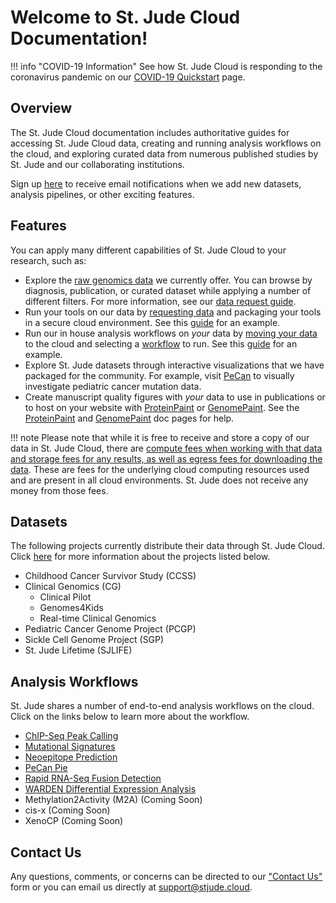 # Welcome to St. Jude Cloud Documentation!

!!! info "COVID-19 Information"
    See how St. Jude Cloud is responding to the coronavirus pandemic on our [COVID-19 Quickstart](guides/covid-19/index.md) page.

## Overview

The St. Jude Cloud documentation includes authoritative guides for accessing St. Jude Cloud data, creating and running analysis workflows on the cloud, and exploring curated data from numerous published studies by St. Jude and our collaborating institutions. 

Sign up [here](https://hospital.stjude.org/apps/forms/fb/st-jude-cloud-subscribe/) to receive email notifications when we add new datasets, analysis pipelines, or other exciting features.

## Features

You can apply many different capabilities of St. Jude Cloud to your research, such as:

* Explore the [raw genomics data](https://platform.stjude.cloud/requests/diseases) we currently offer. You can browse by diagnosis, publication, or curated dataset while applying a number of different filters. For more information, see our [data request guide](./guides/data/data-request.md).
* Run your tools on our data by [requesting data](./guides/data/data-request.md) and packaging your tools in a secure cloud environment. See this [guide](./guides/data/creating-a-cloud-app.md) for an example.
* Run our in house analysis workflows on *your* data by [moving your data](./guides/data/data-transfer-app.md) to the cloud and selecting a [workflow](#analysis-workflows) to run. See this [guide](./guides/tools/rapid-rnaseq.md) for an example. 
* Explore St. Jude datasets through interactive visualizations that we have packaged for the community. For example, visit [PeCan](https://pecan.stjude.cloud) to visually investigate pediatric cancer mutation data.
* Create manuscript quality figures with *your* data to use in publications or to host on your website with [ProteinPaint](https://pecan.stjude.cloud/proteinpaint/TP53) or [GenomePaint](https://genomepaint.stjude.cloud/). See the [ProteinPaint](./guides/portals/pecan.md#proteinpaint) and [GenomePaint](./guides/portals/genome-paint.md) doc pages for help.

!!! note
    Please note that while it is free to receive and store a copy of our data in St. Jude Cloud, there are [compute fees when working with that data and storage fees for any results, as well as egress fees for downloading the data](faq.md#will-i-be-charged-for-using-st-jude-cloud). These are fees for the underlying cloud computing resources used and are present in all cloud environments. St. Jude does not receive any money from those fees.

## Datasets

The following projects currently distribute their data through St. Jude Cloud. Click [here](./guides/data/about-our-data.md#data-access-units) for more information about the projects listed below.

* Childhood Cancer Survivor Study (CCSS)
* Clinical Genomics (CG)
    * Clinical Pilot
    * Genomes4Kids
    * Real-time Clinical Genomics
* Pediatric Cancer Genome Project (PCGP)
* Sickle Cell Genome Project (SGP)
* St. Jude Lifetime (SJLIFE)



## Analysis Workflows

St. Jude shares a number of end-to-end analysis workflows on the cloud. Click on the links below to learn more about the workflow.

* [ChIP-Seq Peak Calling](https://platform.stjude.cloud/tools/chip-seq)
* [Mutational Signatures](https://platform.stjude.cloud/tools/mutational_signatures)
* [Neoepitope Prediction](https://platform.stjude.cloud/tools/neoepitopepred)
* [PeCan Pie](https://platform.stjude.cloud/tools/pecan_pie)
* [Rapid RNA-Seq Fusion Detection](https://platform.stjude.cloud/tools/rapid_rna-seq)
* [WARDEN Differential Expression Analysis](https://platform.stjude.cloud/tools/warden)
* Methylation2Activity (M2A) (Coming Soon) 
* cis-x (Coming Soon) 
* XenoCP (Coming Soon) 

## Contact Us

Any questions, comments, or concerns can be directed to our ["Contact Us"](https://stjude.cloud/contact) form or you can email us directly at support@stjude.cloud.
